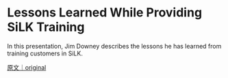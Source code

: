 
# Lessons Learned While Providing SiLK Training

In this presentation, Jim Downey describes the lessons he has learned from training customers in SiLK.

[原文｜original](https://insights.sei.cmu.edu/library/lessons-learned-while-providing-silk-training/)
        